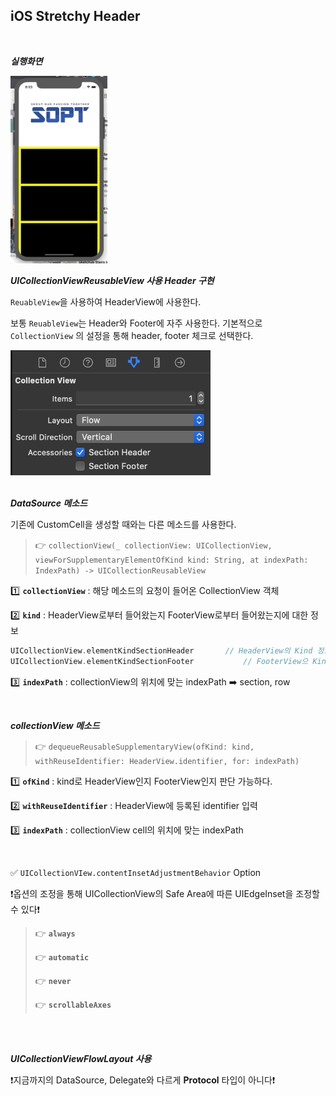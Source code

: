 ## iOS Stretchy Header

<br>

***실행화면***

<img src = '../images/stretchy.gif' height = '300px'>





***UICollectionViewReusableView 사용 Header 구현***

`ReuableView`을 사용하여 HeaderView에 사용한다.

보통 `ReuableView`는 Header와 Footer에 자주 사용한다. 기본적으로 `CollectionView` 의 설정을 통해 header, footer 체크로 선택한다. 

<img src = '../images/headerView.png' height = '200px'>

<br>

<br>

***DataSource 메소드***

기존에 CustomCell을 생성할 때와는 다른 메소드를 사용한다.

> 👉 `collectionView(_ collectionView: UICollectionView, viewForSupplementaryElementOfKind kind: String, at indexPath: IndexPath) -> UICollectionReusableView`

1️⃣ **`collectionView`** : 해당 메소드의 요청이 들어온 CollectionView 객체

2️⃣ **`kind`** : HeaderView로부터 들어왔는지 FooterView로부터 들어왔는지에 대한 정보

```swift
UICollectionView.elementKindSectionHeader 		// HeaderView의 Kind 정보
UICollectionView.elementKindSectionFooter			// FooterView으 Kind 정보
```

3️⃣ **`indexPath`** : collectionView의 위치에 맞는 indexPath ➡️ section, row

<br>

***collectionView 메소드***

> 👉 `dequeueReusableSupplementaryView(ofKind: kind, withReuseIdentifier: HeaderView.identifier, for: indexPath)`

1️⃣ **`ofKind`** : kind로 HeaderView인지 FooterView인지 판단 가능하다.

2️⃣ **`withReuseIdentifier`** : HeaderView에 등록된 identifier 입력

3️⃣ **`indexPath`** : collectionView cell의 위치에 맞는 indexPath

<br>

✅ `UICollectionVIew.contentInsetAdjustmentBehavior` Option

❗️옵션의 조정을 통해 UICollectionView의 Safe Area에 따른 UIEdgeInset을 조정할 수 있다❗️

> 👉 **`always`** 
>
> 👉 **`automatic`**
>
> 👉 **`never`**
>
> 👉 **`scrollableAxes`** 

<br>

<br>

***UICollectionViewFlowLayout 사용***

❗️지금까지의 DataSource, Delegate와 다르게 **Protocol** 타입이 아니다❗️





